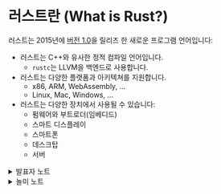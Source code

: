# 러스트란 (What is Rust?)

러스트는 2015년에 [버전 1.0](https://blog.rust-lang.org/2015/05/15/Rust-1.0.html)을 릴리즈 한 새로운 프로그램 언어입니다:

* 러스트는 C++와 유사한 정적 컴파일 언어입니다.
  * `rustc`는 LLVM을 백엔드로 사용합니다.
* 러스트는 다양한 플랫폼과 아키텍쳐를 지원합니다.
  * x86, ARM, WebAssembly, …
  * Linux, Mac, Windows, …
* 러스트는 다양한 장치에서 사용될 수 있습니다:
  * 펌웨어와 부트로더(임베디드)
  * 스마트 디스플레이
  * 스마트폰
  * 데스크탑
  * 서버

<details>

<summary>발표자 노트</summary>

러스트는 C++가 사용되는 대부분의 곳에서 사용 가능합니다:

* 높은 유연성.
* 높은 레벨 수준의 제어.
* 휴대폰과 같은 매우 제한된 장치로 스케일 다운 가능.
* 별도의 런타임을 필요로 하지 않으며, 가비지 컬렉션도 없음.
* 성능을 타협하지 않으면서도 안정성과 안전에 중점을 둠.

</details>

<details>

<summary>놀미 노트</summary>

* 2006년에 개인 프로젝트로 시작하여 2015년 러스트 1.0이 출시되기까지 많은 변화가 있었으리라 생각됩니다. 처음에는 GC를 갖고 있다가 현재의 소유권 시스템으로 변경되었다고 합니다. 놀랍고 극적인 변화입니다.
* 러스트는 지금도 생태계를 포함하여 언어 자체도 빠르게 발전하고 있습니다. 러스트의 가장 큰 단점으로 얘기되는 개발자 생산성도 크게 향상될 것으로 기대합니다. 다른 단점은 학습 곡선이 가파르다는 점인데 C++ 보다는 복잡하지 않아 마스터 할 수 있는 언어라고 생각합니다.

</details>
